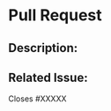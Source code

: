 # Pull Request

## Description:

## Related Issue:

<!--Is this related to an issue? Does it close one? If so, replace the XXXXX below with the issue number.-->

Closes #XXXXX
